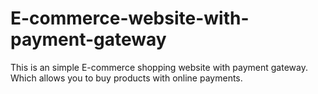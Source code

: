 # E-commerce-website-with-payment-gateway
This is an simple E-commerce shopping website with payment gateway. Which allows you to buy products with online payments.
